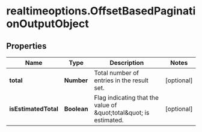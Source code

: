 # realtimeoptions.OffsetBasedPaginationOutputObject

## Properties

Name | Type | Description | Notes
------------ | ------------- | ------------- | -------------
**total** | **Number** | Total number of entries in the result set. | [optional] 
**isEstimatedTotal** | **Boolean** | Flag indicating that the value of \&quot;total\&quot; is estimated. | [optional] 


